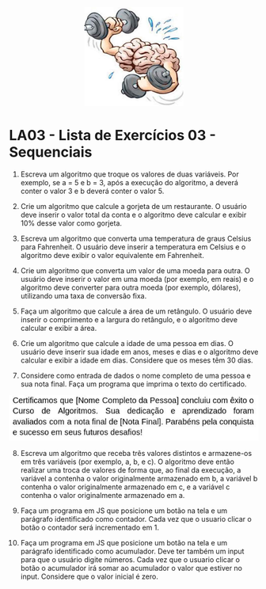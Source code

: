 <p align="center">
  <img src="./imagens/cerebro.png" alt="Cérebro" width="200" height="200">
</p>

# LA03 - Lista de Exercícios 03 - Sequenciais

1) Escreva um algoritmo que troque os valores de duas variáveis. Por exemplo, se a = 5 e b = 3, após a execução do algoritmo, a deverá conter o valor 3 e b deverá conter o valor 5.

2) Crie um algoritmo que calcule a gorjeta de um restaurante. O usuário deve inserir o valor total da conta e o algoritmo deve calcular e exibir 10% desse valor como gorjeta.

3) Escreva um algoritmo que converta uma temperatura de graus Celsius para Fahrenheit. O usuário deve inserir a temperatura em Celsius e o algoritmo deve exibir o valor equivalente em Fahrenheit.

4) Crie um algoritmo que converta um valor de uma moeda para outra. O usuário deve inserir o valor em uma moeda (por exemplo, em reais) e o algoritmo deve converter para outra moeda (por exemplo, dólares), utilizando uma taxa de conversão fixa.

5) Faça um algoritmo que calcule a área de um retângulo. O usuário deve inserir o comprimento e a largura do retângulo, e o algoritmo deve calcular e exibir a área.

6) Crie um algoritmo que calcule a idade de uma pessoa em dias. O usuário deve inserir sua idade em anos, 
   meses e dias e o algoritmo deve calcular e exibir a idade em dias. Considere que os meses têm 30 dias.

7) Considere como entrada de dados o nome completo de uma pessoa e sua nota final. Faça um programa que imprima o texto do certificado.

<p align="center">
  <img src="./imagens/L3ex10.jpg">
</p>

8) Escreva um algoritmo que receba três valores distintos e armazene-os em três variáveis (por exemplo, a, b, e c). O algoritmo deve então realizar uma troca de valores de forma que, ao final da execução, a variável a contenha o valor originalmente armazenado em b, a variável b contenha o valor originalmente armazenado em c, e a variável c contenha o valor originalmente armazenado em a.

9) Faça um programa em JS que posicione um botão na tela e um parágrafo identificado como contador. Cada vez que o usuario clicar o botão o contador será incrementado em 1.

10) Faça um programa em JS que posicione um botão na tela e um parágrafo identificado como acumulador. Deve ter também um input para que o usuário digite números. Cada vez que o usuario clicar o botão o acumulador irá somar ao acumulador o valor que estiver no input. Considere que o valor inicial é zero.